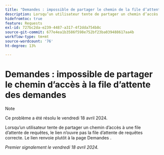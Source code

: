 ```yaml
---
title: "Demandes : impossible de partager le chemin de la file d’attente des demandes"
description: Lorsqu’un utilisateur tente de partager un chemin d’accès à une file d’attente de requêtes, le lien n’ouvre pas la file d’attente de requêtes correcte. Le lien renvoie plutôt à la page Demandes .
hidefromtoc: true
feature: Requests
exl-id: 727bc2da-e239-4487-a317-4f2dda754b8c
source-git-commit: 677e4ea1b3586f598e752bf23ba039488617aa4b
workflow-type: tm+mt
source-wordcount: '76'
ht-degree: 13%

---
```


# Demandes : impossible de partager le chemin d’accès à la file d’attente des demandes

>[!NOTE]
>
>Ce problème a été résolu le vendredi 18 avril 2024.

Lorsqu’un utilisateur tente de partager un chemin d’accès à une file d’attente de requêtes, le lien n’ouvre pas la file d’attente de requêtes correcte. Le lien renvoie plutôt à la page Demandes .

_Premier signalement le vendredi 18 avril 2024._

